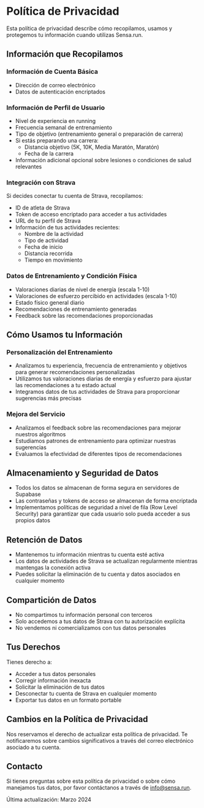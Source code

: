 
# Política de Privacidad

Esta política de privacidad describe cómo recopilamos, usamos y protegemos tu información cuando utilizas Sensa.run.

## Información que Recopilamos

### Información de Cuenta Básica
- Dirección de correo electrónico
- Datos de autenticación encriptados

### Información de Perfil de Usuario
- Nivel de experiencia en running
- Frecuencia semanal de entrenamiento
- Tipo de objetivo (entrenamiento general o preparación de carrera)
- Si estás preparando una carrera:
  - Distancia objetivo (5K, 10K, Media Maratón, Maratón)
  - Fecha de la carrera
- Información adicional opcional sobre lesiones o condiciones de salud relevantes

### Integración con Strava
Si decides conectar tu cuenta de Strava, recopilamos:
- ID de atleta de Strava
- Token de acceso encriptado para acceder a tus actividades
- URL de tu perfil de Strava
- Información de tus actividades recientes:
  - Nombre de la actividad
  - Tipo de actividad
  - Fecha de inicio
  - Distancia recorrida
  - Tiempo en movimiento

### Datos de Entrenamiento y Condición Física
- Valoraciones diarias de nivel de energía (escala 1-10)
- Valoraciones de esfuerzo percibido en actividades (escala 1-10)
- Estado físico general diario
- Recomendaciones de entrenamiento generadas
- Feedback sobre las recomendaciones proporcionadas

## Cómo Usamos tu Información

### Personalización del Entrenamiento
- Analizamos tu experiencia, frecuencia de entrenamiento y objetivos para generar recomendaciones personalizadas
- Utilizamos tus valoraciones diarias de energía y esfuerzo para ajustar las recomendaciones a tu estado actual
- Integramos datos de tus actividades de Strava para proporcionar sugerencias más precisas

### Mejora del Servicio
- Analizamos el feedback sobre las recomendaciones para mejorar nuestros algoritmos
- Estudiamos patrones de entrenamiento para optimizar nuestras sugerencias
- Evaluamos la efectividad de diferentes tipos de recomendaciones

## Almacenamiento y Seguridad de Datos
- Todos los datos se almacenan de forma segura en servidores de Supabase
- Las contraseñas y tokens de acceso se almacenan de forma encriptada
- Implementamos políticas de seguridad a nivel de fila (Row Level Security) para garantizar que cada usuario solo pueda acceder a sus propios datos

## Retención de Datos
- Mantenemos tu información mientras tu cuenta esté activa
- Los datos de actividades de Strava se actualizan regularmente mientras mantengas la conexión activa
- Puedes solicitar la eliminación de tu cuenta y datos asociados en cualquier momento

## Compartición de Datos
- No compartimos tu información personal con terceros
- Solo accedemos a tus datos de Strava con tu autorización explícita
- No vendemos ni comercializamos con tus datos personales

## Tus Derechos
Tienes derecho a:
- Acceder a tus datos personales
- Corregir información inexacta
- Solicitar la eliminación de tus datos
- Desconectar tu cuenta de Strava en cualquier momento
- Exportar tus datos en un formato portable

## Cambios en la Política de Privacidad
Nos reservamos el derecho de actualizar esta política de privacidad. Te notificaremos sobre cambios significativos a través del correo electrónico asociado a tu cuenta.

## Contacto
Si tienes preguntas sobre esta política de privacidad o sobre cómo manejamos tus datos, por favor contáctanos a través de info@sensa.run.

Última actualización: Marzo 2024

